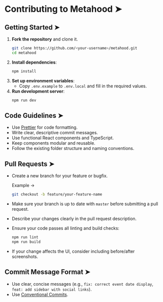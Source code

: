 # Contributing to Metahood ➤

## Getting Started ➤

1. **Fork the repository** and clone it.
   ```bash
   git clone https://github.com/<your-username>/metahood.git
   cd metahood
   ```
2. **Install dependencies**:
   ```bash
   npm install
   ```
3. **Set up environment variables**:
   - Copy `.env.example` to `.env.local` and fill in the required values.
4. **Run development server**:
   ```bash
   npm run dev
   ```

## Code Guidelines ➤

- Use [Prettier](https://prettier.io/) for code formatting.
- Write clear, descriptive commit messages.
- Use functional React components and TypeScript.
- Keep components modular and reusable.
- Follow the existing folder structure and naming conventions.

## Pull Requests ➤

- Create a new branch for your feature or bugfix.

    Example →
  ```bash
  git checkout -b feature/your-feature-name
   ```

- Make sure your branch is up to date with `master` before submitting a pull request.
- Describe your changes clearly in the pull request description.
- Ensure your code passes all linting and build checks:

  ```bash
  npm run lint
  npm run build
  ```
- If your change affects the UI, consider including before/after screenshots.


## Commit Message Format ➤

- Use clear, concise messages (e.g., `fix: correct event date display`, `feat: add sidebar with social links`).
- Use [Conventional Commits](https://www.conventionalcommits.org/).
